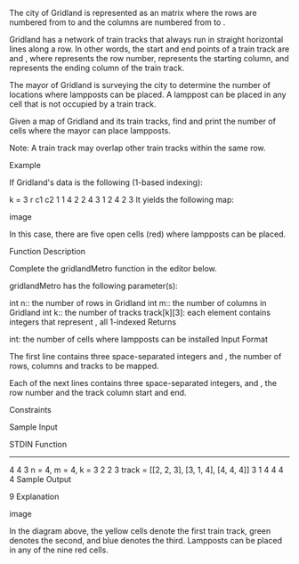 The city of Gridland is represented as an  matrix where the rows are numbered from  to  and the columns are numbered from  to .

Gridland has a network of train tracks that always run in straight horizontal lines along a row. In other words, the start and end points of a train track are  and , where  represents the row number,  represents the starting column, and  represents the ending column of the train track.

The mayor of Gridland is surveying the city to determine the number of locations where lampposts can be placed. A lamppost can be placed in any cell that is not occupied by a train track.

Given a map of Gridland and its  train tracks, find and print the number of cells where the mayor can place lampposts.

Note: A train track may overlap other train tracks within the same row.

Example

If Gridland's data is the following (1-based indexing):

k = 3
r   c1  c2
1   1   4
2   2   4
3   1   2
4   2   3
It yields the following map:

image

In this case, there are five open cells (red) where lampposts can be placed.

Function Description

Complete the gridlandMetro function in the editor below.

gridlandMetro has the following parameter(s):

int n:: the number of rows in Gridland
int m:: the number of columns in Gridland
int k:: the number of tracks
track[k][3]: each element contains  integers that represent , all 1-indexed
Returns

int: the number of cells where lampposts can be installed
Input Format

The first line contains three space-separated integers  and , the number of rows, columns and tracks to be mapped.

Each of the next  lines contains three space-separated integers,  and , the row number and the track column start and end.

Constraints

Sample Input

STDIN   Function
-----   --------
4 4 3   n = 4, m = 4, k = 3
2 2 3   track = [[2, 2, 3], [3, 1, 4], [4, 4, 4]]
3 1 4
4 4 4
Sample Output

9
Explanation

image

In the diagram above, the yellow cells denote the first train track, green denotes the second, and blue denotes the third. Lampposts can be placed in any of the nine red cells.